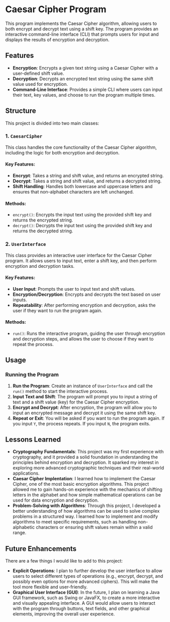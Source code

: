 # Caesar Cipher Program

This program implements the Caesar Cipher algorithm, allowing users to both encrypt and decrypt text using a shift key. The program provides an interactive command-line interface (CLI) that prompts users for input and displays the results of encryption and decryption.

## Features
- **Encryption**: Encrypts a given text string using a Caesar Cipher with a user-defined shift value.
- **Decryption**: Decrypts an encrypted text string using the same shift value used for encryption.
- **Command-Line Interface**: Provides a simple CLI where users can input their text, key values, and choose to run the program multiple times.

## Structure

This project is divided into two main classes:

### 1. `CaesarCipher`
This class handles the core functionality of the Caesar Cipher algorithm, including the logic for both encryption and decryption.

#### Key Features:
- **Encrypt**: Takes a string and shift value, and returns an encrypted string.
- **Decrypt**: Takes a string and shift value, and returns a decrypted string.
- **Shift Handling**: Handles both lowercase and uppercase letters and ensures that non-alphabet characters are left unchanged.

#### Methods:
- `encrypt()`: Encrypts the input text using the provided shift key and returns the encrypted string.
- `decrypt()`: Decrypts the input text using the provided shift key and returns the decrypted string.

### 2. `UserInterface`
This class provides an interactive user interface for the Caesar Cipher program. It allows users to input text, enter a shift key, and then perform encryption and decryption tasks.

#### Key Features:
- **User Input**: Prompts the user to input text and shift values.
- **Encryption/Decryption**: Encrypts and decrypts the text based on user inputs.
- **Repeatability**: After performing encryption and decryption, asks the user if they want to run the program again.

#### Methods:
- `run()`: Runs the interactive program, guiding the user through encryption and decryption steps, and allows the user to choose if they want to repeat the process.

## Usage

### Running the Program
1. **Run the Program**: Create an instance of `UserInterface` and call the `run()` method to start the interactive process.
2. **Input Text and Shift**: The program will prompt you to input a string of text and a shift value (key) for the Caesar Cipher encryption.
3. **Encrypt and Decrypt**: After encryption, the program will allow you to input an encrypted message and decrypt it using the same shift key.
4. **Repeat or Exit**: You will be asked if you want to run the program again. If you input `Y`, the process repeats. If you input `N`, the program exits.

## Lessons Learned

- **Cryptography Fundamentals**:  This project was my first experience with cryptography, and it provided a solid foundation in understanding the principles behind encryption and decryption. It sparked my interest in exploring more advanced cryptographic techniques and their real-world applications.
- **Caesar Cipher Implentation**: I learned how to implement the Caesar Cipher, one of the most basic encryption algorithms. This project allowed me to gain hands-on experience with the mechanics of shifting letters in the alphabet and how simple mathematical operations can be used for data encryption and decryption.
- **Problem-Solving with Algorithms**: Through this project, I developed a better understanding of how algorithms can be used to solve complex problems in a structured way. I learned how to implement and modify algorithms to meet specific requirements, such as handling non-alphabetic characters or ensuring shift values remain within a valid range.

## Future Enhancements

There are a few things I would like to add to this project:

- **Explicit Operations**: I plan to further develop the user interface to allow users to select different types of operations (e.g., encrypt, decrypt, and possibly even options for more advanced ciphers). This will make the tool more flexible and user-friendly.
- **Graphical User Interface (GUI)**: In the future, I plan on learning a Java GUI framework, such as Swing or JavaFX, to create a more interactive and visually appealing interface. A GUI would allow users to interact with the program through buttons, text fields, and other graphical elements, improving the overall user experience.
